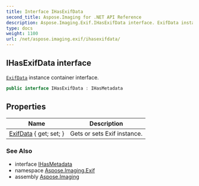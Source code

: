 ```yaml
---
title: Interface IHasExifData
second_title: Aspose.Imaging for .NET API Reference
description: Aspose.Imaging.Exif.IHasExifData interface. ExifData instance container interface
type: docs
weight: 1100
url: /net/aspose.imaging.exif/ihasexifdata/
---
```

## IHasExifData interface

[`ExifData`](../exifdata/) instance container interface.

```csharp
public interface IHasExifData : IHasMetadata
```

## Properties

| Name | Description |
| --- | --- |
| [ExifData](../../aspose.imaging.exif/ihasexifdata/exifdata/) { get; set; } | Gets or sets Exif instance. |

### See Also

* interface [IHasMetadata](../../aspose.imaging/ihasmetadata/)
* namespace [Aspose.Imaging.Exif](../../aspose.imaging.exif/)
* assembly [Aspose.Imaging](../../)


